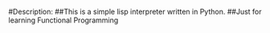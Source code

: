 #Description:
##This is a simple lisp interpreter written in Python. 
##Just for learning Functional Programming

